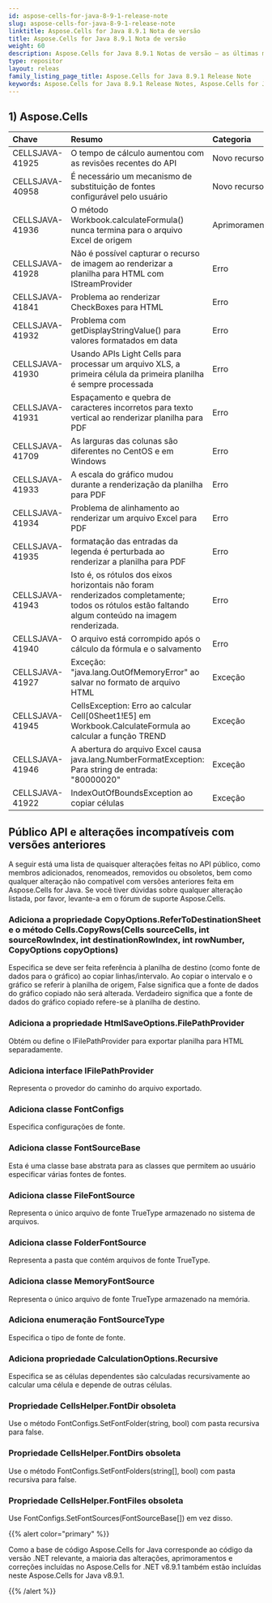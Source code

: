 ```yaml
---
id: aspose-cells-for-java-8-9-1-release-note
slug: aspose-cells-for-java-8-9-1-release-note
linktitle: Aspose.Cells for Java 8.9.1 Nota de versão
title: Aspose.Cells for Java 8.9.1 Nota de versão
weight: 60
description: Aspose.Cells for Java 8.9.1 Notas de versão – as últimas melhorias, novos recursos e correções
type: repositor
layout: releas
family_listing_page_title: Aspose.Cells for Java 8.9.1 Release Note
keywords: Aspose.Cells for Java 8.9.1 Release Notes, Aspose.Cells for Java 8.9.1 updates and fixe
---
```

##  **1) Aspose.Cells**

|**Chave**|**Resumo**|**Categoria**|
| :- | :- | :- |
|CELLSJAVA-41925|O tempo de cálculo aumentou com as revisões recentes do API|Novo recurso|
|CELLSJAVA-40958|É necessário um mecanismo de substituição de fontes configurável pelo usuário|Novo recurso|
|CELLSJAVA-41936|O método Workbook.calculateFormula() nunca termina para o arquivo Excel de origem|Aprimoramento|
|CELLSJAVA-41928|Não é possível capturar o recurso de imagem ao renderizar a planilha para HTML com IStreamProvider|Erro|
|CELLSJAVA-41841|Problema ao renderizar CheckBoxes para HTML|Erro|
|CELLSJAVA-41932|Problema com getDisplayStringValue() para valores formatados em data|Erro|
|CELLSJAVA-41930|Usando APIs Light Cells para processar um arquivo XLS, a primeira célula da primeira planilha é sempre processada|Erro|
|CELLSJAVA-41931|Espaçamento e quebra de caracteres incorretos para texto vertical ao renderizar planilha para PDF|Erro|
|CELLSJAVA-41709|As larguras das colunas são diferentes no CentOS e em Windows|Erro|
|CELLSJAVA-41933|A escala do gráfico mudou durante a renderização da planilha para PDF|Erro|
|CELLSJAVA-41934|Problema de alinhamento ao renderizar um arquivo Excel para PDF|Erro|
|CELLSJAVA-41935|formatação das entradas da legenda é perturbada ao renderizar a planilha para PDF|Erro|
|CELLSJAVA-41943|Isto é, os rótulos dos eixos horizontais não foram renderizados completamente; todos os rótulos estão faltando algum conteúdo na imagem renderizada.|Erro|
|CELLSJAVA-41940|O arquivo está corrompido após o cálculo da fórmula e o salvamento|Erro|
|CELLSJAVA-41927|Exceção: "java.lang.OutOfMemoryError" ao salvar no formato de arquivo HTML|Exceção|
|CELLSJAVA-41945|CellsException: Erro ao calcular Cell[0Sheet1!E5] em Workbook.CalculateFormula ao calcular a função TREND|Exceção|
|CELLSJAVA-41946|A abertura do arquivo Excel causa java.lang.NumberFormatException: Para string de entrada: "80000020"|Exceção|
|CELLSJAVA-41922|IndexOutOfBoundsException ao copiar células|Exceção|
##  **Público API e alterações incompatíveis com versões anteriores**
A seguir está uma lista de quaisquer alterações feitas no API público, como membros adicionados, renomeados, removidos ou obsoletos, bem como qualquer alteração não compatível com versões anteriores feita em Aspose.Cells for Java. Se você tiver dúvidas sobre qualquer alteração listada, por favor, levante-a em o fórum de suporte Aspose.Cells.
###  **Adiciona a propriedade CopyOptions.ReferToDestinationSheet e o método Cells.CopyRows(Cells sourceCells, int sourceRowIndex, int destinationRowIndex, int rowNumber, CopyOptions copyOptions)**
Especifica se deve ser feita referência à planilha de destino (como fonte de dados para o gráfico) ao copiar linhas/intervalo.
Ao copiar o intervalo e o gráfico se referir à planilha de origem, False significa que a fonte de dados do gráfico copiado não será alterada. Verdadeiro significa que a fonte de dados do gráfico copiado refere-se à planilha de destino.
###  **Adiciona a propriedade HtmlSaveOptions.FilePathProvider**
Obtém ou define o IFilePathProvider para exportar planilha para HTML separadamente.
###  **Adiciona interface IFilePathProvider**
Representa o provedor do caminho do arquivo exportado.
###  **Adiciona classe FontConfigs**
Especifica configurações de fonte.
###  **Adiciona classe FontSourceBase**
Esta é uma classe base abstrata para as classes que permitem ao usuário especificar várias fontes de fontes.
###  **Adiciona classe FileFontSource**
Representa o único arquivo de fonte TrueType armazenado no sistema de arquivos.
###  **Adiciona classe FolderFontSource**
Representa a pasta que contém arquivos de fonte TrueType.
###  **Adiciona classe MemoryFontSource**
Representa o único arquivo de fonte TrueType armazenado na memória.
###  **Adiciona enumeração FontSourceType**
Especifica o tipo de fonte de fonte.
###  **Adiciona propriedade CalculationOptions.Recursive**
Especifica se as células dependentes são calculadas recursivamente ao calcular uma célula e depende de outras células.
###  **Propriedade CellsHelper.FontDir obsoleta**
Use o método FontConfigs.SetFontFolder(string, bool) com pasta recursiva para false.
###  **Propriedade CellsHelper.FontDirs obsoleta**
Use o método FontConfigs.SetFontFolders(string[], bool) com pasta recursiva para false.
###  **Propriedade CellsHelper.FontFiles obsoleta**
Use FontConfigs.SetFontSources(FontSourceBase[]) em vez disso.

{{% alert color="primary" %}} 

Como a base de código Aspose.Cells for Java corresponde ao código da versão .NET relevante, a maioria das alterações, aprimoramentos e correções incluídas no Aspose.Cells for .NET v8.9.1 também estão incluídas neste Aspose.Cells for Java v8.9.1.

{{% /alert %}}
